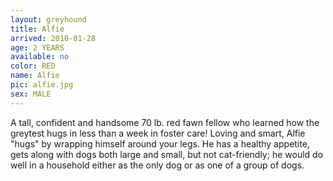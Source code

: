 ```yaml
---
layout: greyhound
title: Alfie
arrived: 2010-01-28
age: 2 YEARS
available: no
color: RED
name: Alfie
pic: alfie.jpg
sex: MALE
---
```


A tall, confident and handsome 70 lb. red fawn fellow who learned how the greytest hugs in less than a week in foster
care! Loving and smart, Alfie "hugs" by wrapping himself around your legs. He has a healthy appetite, gets along with
dogs both large and small, but not cat-friendly; he would do well in a household either as the only dog or as one of a
group of dogs.
